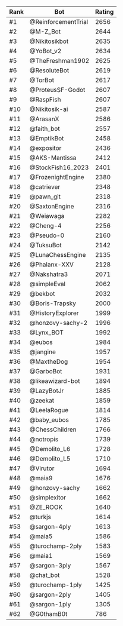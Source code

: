 Rank|Bot|Rating
---|---|---
#1|@ReinforcementTrial|2656
#2|@M-Z_Bot|2644
#3|@Nikitosikbot|2635
#4|@YoBot_v2|2634
#5|@TheFreshman1902|2625
#6|@ResoluteBot|2619
#7|@TorBot|2617
#8|@ProteusSF-Godot|2607
#9|@RaspFish|2607
#10|@Nikitosik-ai|2587
#11|@ArasanX|2586
#12|@faith_bot|2557
#13|@EmptikBot|2458
#14|@expositor|2436
#15|@AKS-Mantissa|2412
#16|@StockFish16_2023|2401
#17|@FrozenightEngine|2380
#18|@catriever|2348
#19|@pawn_git|2318
#20|@SaxtonEngine|2316
#21|@Weiawaga|2282
#22|@Cheng-4|2256
#23|@Pseudo-0|2160
#24|@TuksuBot|2142
#25|@LunaChessEngine|2135
#26|@Phalanx-XXV|2128
#27|@Nakshatra3|2071
#28|@simpleEval|2062
#29|@bekbot|2032
#30|@Boris-Trapsky|2000
#31|@HistoryExplorer|1999
#32|@honzovy-sachy-2|1996
#33|@Lynx_BOT|1992
#34|@eubos|1984
#35|@jangine|1957
#36|@MaxtheDog|1954
#37|@GarboBot|1931
#38|@likeawizard-bot|1894
#39|@LazyBotJr|1885
#40|@zeekat|1859
#41|@LeelaRogue|1814
#42|@baby_eubos|1785
#43|@ChessChildren|1766
#44|@notropis|1739
#45|@Demolito_L6|1728
#46|@Demolito_L5|1710
#47|@Virutor|1694
#48|@maia9|1676
#49|@honzovy-sachy|1662
#50|@simplexitor|1662
#51|@ZE_ROOK|1640
#52|@turkjs|1614
#53|@sargon-4ply|1613
#54|@maia5|1586
#55|@turochamp-2ply|1583
#56|@maia1|1569
#57|@sargon-3ply|1567
#58|@chat_bot|1528
#59|@turochamp-1ply|1425
#60|@sargon-2ply|1405
#61|@sargon-1ply|1305
#62|@G0thamB0t|786
